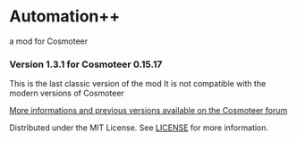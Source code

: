 # Automation++
a mod for Cosmoteer

### Version 1.3.1 for Cosmoteer 0.15.17
This is the last classic version of the mod
It is not compatible with the modern versions of Cosmoteer

[More informations and previous versions available on the Cosmoteer forum](https://forum.cosmoteer.net/d/12348-automation-1-3-1-power-reloaded)

Distributed under the MIT License. See [LICENSE](LICENSE) for more information.